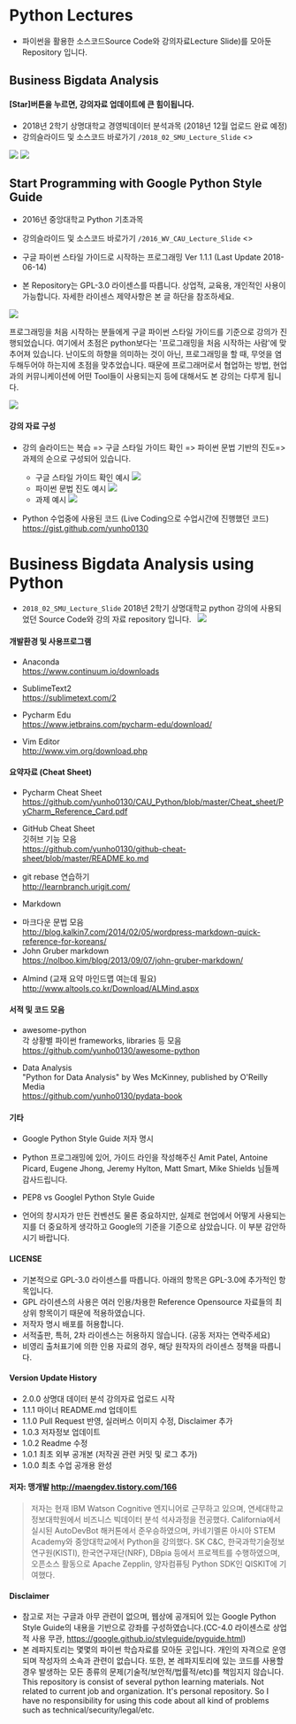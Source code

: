 # Python Lectures

* 파이썬을 활용한 소스코드Source Code와 강의자료Lecture Slide)를 모아둔 Repository 입니다. 

## Business Bigdata Analysis
#### __[Star]버튼을 누르면, 강의자료 업데이트에 큰 힘이됩니다.__

* 2018년 2학기 상명대학교 경영빅데이터 분석과목 (2018년 12월 업로드 완료 예정)
* 강의슬라이드 및 소스코드 바로가기 `/2018_02_SMU_Lecture_Slide` <>

![](media/smu_intro_20180902_191526.png)
![](media/smu_syllabus_20180902_191444.png)


## Start Programming with Google Python Style Guide

* 2016년 중앙대학교 Python 기초과목
* 강의슬라이드 및 소스코드 바로가기 `/2016_WV_CAU_Lecture_Slide` <>  

* 구글 파이썬 스타일 가이드로 시작하는 프로그래밍 Ver 1.1.1 (Last Update 2018-06-14)

* 본 Repository는 GPL-3.0 라이센스를 따릅니다. 상업적, 교육용, 개인적인 사용이 가능합니다. 자세한  라이센스 제약사항은 본 글 하단을 참조하세요.  

![](media/15289665891472.jpg)

프로그래밍을 처음 시작하는 분들에게 구글 파이썬 스타일 가이드를 기준으로 강의가 진행되었습니다. 여기에서 초점은 python보다는 '프로그래밍을 처음 시작하는 사람'에 맞추어져 있습니다. 난이도의 하향을 의미하는 것이 아닌, 프로그래밍을 할 때, 무엇을 염두해두어야 하는지에 초점을 맞추었습니다. 때문에 프로그래머로서 협업하는 방법, 현업과의 커뮤니케이션에 어떤 Tool들이 사용되는지 등에 대해서도 본 강의는 다루게 됩니다.   

![](media/15289666198717.jpg)

#### 강의 자료 구성
* 강의 슬라이드는 복습 => 구글 스타일 가이드 확인 => 파이썬 문법 기반의 진도=>과제의 순으로 구성되어 있습니다. 
    - 구글 스타일 가이드 확인 예시
![](media/15289703386200.jpg)
    - 파이썬 문법 진도 예시
![](media/15289706489068.jpg)  
    - 과제 예시
![](media/15289709737744.jpg)

* Python 수업중에 사용된 코드 (Live Coding으로 수업시간에 진행했던 코드)  
<https://gist.github.com/yunho0130>  

# Business Bigdata Analysis using Python
* `2018_02_SMU_Lecture_Slide` 2018년 2학기 상명대학교 python 강의에 사용되었던 Source Code와 강의 자료 repository 입니다.  
![](media/15289709737744.jpg)


#### 개발환경 및 사용프로그램

* Anaconda  
<https://www.continuum.io/downloads>

* SublimeText2  
<https://sublimetext.com/2>  

* Pycharm Edu    
<https://www.jetbrains.com/pycharm-edu/download/>  

* Vim Editor  
<http://www.vim.org/download.php>  

#### 요약자료 (Cheat Sheet) 

* Pycharm Cheat Sheet  
<https://github.com/yunho0130/CAU_Python/blob/master/Cheat_sheet/PyCharm_Reference_Card.pdf>

* GitHub Cheat Sheet   
깃허브 기능 모음  
<https://github.com/yunho0130/github-cheat-sheet/blob/master/README.ko.md>  

* git rebase 연습하기  
<http://learnbranch.urigit.com/>  

* Markdown  
 - 마크다운 문법 모음   
<http://blog.kalkin7.com/2014/02/05/wordpress-markdown-quick-reference-for-koreans/>   
 - John Gruber markdown  
<https://nolboo.kim/blog/2013/09/07/john-gruber-markdown/>  

* Almind (교재 요약 마인드맵 여는데 필요)
<http://www.altools.co.kr/Download/ALMind.aspx>  

#### 서적 및 코드 모음

* awesome-python  
각 상황별 파이썬 frameworks, libraries 등 모음  
<https://github.com/yunho0130/awesome-python>

* Data Analysis   
"Python for Data Analysis" by Wes McKinney, published by O'Reilly Media  
<https://github.com/yunho0130/pydata-book>

#### 기타 

* Google Python Style Guide 저자 명시  
 - Python 프로그래밍에 있어, 가이드 라인을 작성해주신 Amit Patel, Antoine Picard, Eugene Jhong, Jeremy Hylton, Matt Smart, Mike Shields 님들께 감사드립니다.

* PEP8 vs Googlel Python Style Guide   
 - 언어의 창시자가 만든 컨벤션도 물론 중요하지만, 실제로 현업에서 어떻게 사용되는지를 더 중요하게 생각하고 Google의 기준을 기준으로 삼았습니다. 이 부분 감안하시기 바랍니다. 

#### LICENSE   
 - 기본적으로 GPL-3.0 라이센스를 따릅니다. 아래의 항목은 GPL-3.0에 추가적인 항목입니다.   
 - GPL 라이센스의 사용은 여러 인용/차용한 Reference Opensource 자료들의 최상위 항목이기 때문에 적용하였습니다.  
 - 저작자 명시 배포를 허용합니다.  
 - 서적출판, 특허, 2차 라이센스는 허용하지 않습니다. (공동 저자는 연락주세요) 
 - 비영리 출처표기에 의한 인용 자료의 경우, 해당 원작자의 라이센스 정책을 따릅니다. 

#### Version Update History  
 - 2.0.0 상명대 데이터 분석 강의자료 업로드 시작
 - 1.1.1 마이너 README.md 업데이트
 - 1.1.0 Pull Request 반영, 실러버스 이미지 수정, Disclaimer 추가
 - 1.0.3 저자정보 업데이트 
 - 1.0.2 Readme 수정  
 - 1.0.1 최초 외부 공개본 (저작권 관련 커밋 및 로그 추가)  
 - 1.0.0 최초 수업 공개용 완성    

#### 저자: 맹개발 <http://maengdev.tistory.com/166>
> 저자는 현재 IBM Watson Cognitive 엔지니어로 근무하고 있으며, 연세대학교 정보대학원에서 비즈니스 빅데이터 분석 석사과정을 전공했다. California에서 실시된 AutoDevBot 해커톤에서 준우승하였으며, 카네기멜론 아시아 STEM Academy와 중앙대학교에서 Python을 강의했다. SK C&C, 한국과학기술정보연구원(KISTI), 한국연구재단(NRF), DBpia 등에서 프로젝트를 수행하였으며, 오픈소스 활동으로 Apache Zepplin, 양자컴퓨팅 Python SDK인 QISKIT에 기여했다.

#### Disclaimer

- 참고로 저는 구글과 아무 관련이 없으며, 웹상에 공개되어 있는 Google Python Style Guide의 내용을 기반으로 강좌를 구성하였습니다.(CC-4.0 라이센스로 상업적 사용 무관, <https://google.github.io/styleguide/pyguide.html>) 
- 본 레파지토리는 몇몇의 파이썬 학습자료를 모아둔 곳입니다. 개인의 자격으로 운영되며 작성자의 소속과 관련이 없습니다. 또한, 본 레파지토리에 있는 코드를 사용할 경우 발생하는 모든 종류의  문제(기술적/보안적/법률적/etc)를 책임지지 않습니다. This repository is consist of several python learning materials. Not related to current job and organization. It's personal repository. So I have no responsibility for using this code about all kind of problems such as technical/security/legal/etc. 


 


